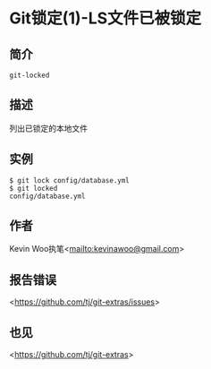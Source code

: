 
# Git锁定(1)-LS文件已被锁定

## 简介

`git-locked`

## 描述

列出已锁定的本地文件

## 实例

```
$ git lock config/database.yml
$ git locked
config/database.yml
```

## 作者

Kevin Woo执笔\<<mailto:kevinawoo@gmail.com>>

## 报告错误

\<<https://github.com/tj/git-extras/issues>>

## 也见

\<<https://github.com/tj/git-extras>>
